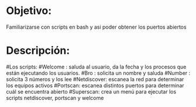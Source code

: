 # Objetivo:
Familiarizarse con scripts en bash y asi poder obtener los puertos abiertos

# Descripción:
#Los scripts:
#Welcome : saluda al usuario, da la fecha y los procesos que están ejecutando los usuarios. 
#Bro : solicita un nombre y saluda 
#Number : solicita 3 números y los lee 
#Netdiscover: escanea la red para determinar los equipos activos 
#Portscan: escanea distintos puertos para determinar cuál se encuentra abierto 
#Superscan: crea un menú para ejecutar los scripts netdiscover, portscan y welcome
